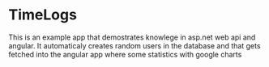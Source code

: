 # TimeLogs
This is an example app that demostrates knowlege in asp.net web api and angular. It automaticaly creates random users in the database and that gets fetched into the angular app where some statistics with google charts
